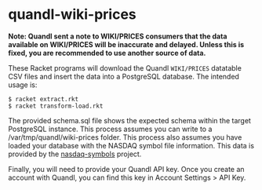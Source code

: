 # quandl-wiki-prices

**Note: Quandl sent a note to WIKI/PRICES consumers that the data available on WIKI/PRICES will be inaccurate and delayed. Unless this is fixed, you are recommended to use another source of data.**

These Racket programs will download the Quandl `WIKI/PRICES` datatable CSV files and insert the data into a PostgreSQL database. The intended usage is:

```
$ racket extract.rkt
$ racket transform-load.rkt
```

The provided schema.sql file shows the expected schema within the target PostgreSQL instance. This process assumes you can write to a 
/var/tmp/quandl/wiki-prices folder. This process also assumes you have loaded your database with the NASDAQ symbol file information.
This data is provided by the [nasdaq-symbols](https://github.com/evdubs/nasdaq-symbols) project.

Finally, you will need to provide your Quandl API key. Once you create an account with Quandl, you can find this key in Account Settings > API Key.

